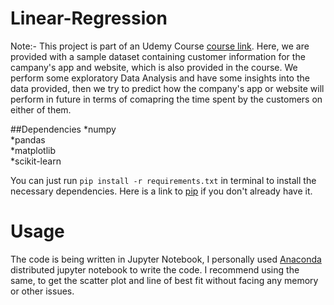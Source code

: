 # Linear-Regression
Note:- This project is part of an Udemy Course [course link](https://www.udemy.com/course/python-for-data-science-and-machine-learning-bootcamp/).
Here, we are provided with a sample dataset containing customer information for the campany's app and website, which is also provided in the course. We perform some exploratory Data Analysis and have some insights into the data provided, then we try to predict how the company's app or website will perform in future in terms of comapring the time spent by the customers on either of them.

##Dependencies
*numpy  
*pandas  
*matplotlib  
*scikit-learn  

You can just run ```pip install -r requirements.txt``` in terminal to install the necessary dependencies. Here is a link to [pip](https://pip.pypa.io/en/stable/installation/) if you don't already have it.

# Usage 
The code is being written in Jupyter Notebook, I personally used [Anaconda](https://www.anaconda.com/products/distribution) distributed jupyter notebook to write the code. I recommend using the same, to get the scatter plot and line of best fit without facing any memory or other issues.

